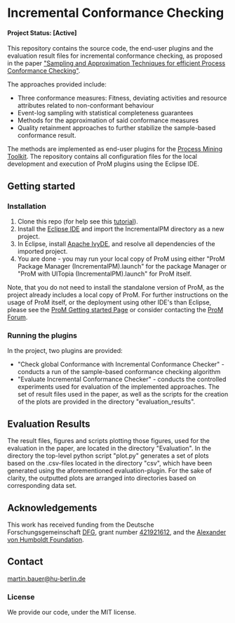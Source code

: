 # Incremental Conformance Checking
#### Project Status: [Active]

This repository contains the source code, the end-user plugins and the evaluation result files for incremental conformance checking, as proposed in the paper ["Sampling and Approximation Techniques for efficient Process Conformance Checking"](https://www.researchgate.net/publication/347447789_Sampling_and_approximation_techniques_for_efficient_process_conformance_checking).

The approaches provided include:
* Three conformance measures: Fitness, deviating activities and resource attributes related to non-conformant behaviour
* Event-log sampling with statistical completeness guarantees
* Methods for the approximation of said conformance measures
* Quality retainment approaches to further stabilize the sample-based conformance result.

The methods are implemented as end-user plugins for the [Process Mining Toolkit](http://www.promtools.org/doku.php). The repository contains all configuration files for the local development and execution of ProM plugins using the Eclipse IDE.


## Getting started
### Installation
1. Clone this repo (for help see this [tutorial](https://help.github.com/articles/cloning-a-repository/)).
2. Install the [Eclipse IDE](https://www.eclipse.org/downloads/) and import the IncrementalPM directory as a new project.
3. In Eclipse, install [Apache IvyDE](https://ant.apache.org/ivy/ivyde/), and resolve all dependencies of the imported project.
4. You are done - you may run your local copy of ProM using either "ProM Package Manager (IncrementalPM).launch" for the package Manager or "ProM with UITopia (IncrementalPM).launch" for ProM itself. 

Note, that you do not need to install the standalone version of ProM, as the project already includes a local copy of ProM.
For further instructions on the usage of ProM itself, or the deployment using other IDE's than Eclipse, please see the [ProM Getting started Page](http://www.promtools.org/doku.php?id=gettingstarted:start) or consider contacting the [ProM Forum](https://www.win.tue.nl/promforum/categories).

### Running the plugins
In the project, two plugins are provided:
* "Check global Conformance with Incremental Conformance Checker" - conducts a run of the sample-based conformance checking algorithm
* "Evaluate Incremental Conformance Checker" - conducts the controlled experiments used for evaluation of the implemented approaches. The set of result files used in the paper, as well as the scripts for the creation of the plots are provided in the directory "evaluation_results".


## Evaluation Results
The result files, figures and scripts plotting those figures, used for the evaluation in the paper, are located in the directory "Evaluation". In the directory the top-level python script "plot.py" generates a set of plots based on the .csv-files located in the directory "csv", which have been generated using the aforementioned evaluation-plugin. For the sake of clarity, the outputted plots are arranged into directories based on corresponding data set.


## Acknowledgements
This work has received funding from the Deutsche Forschungsgemeinschaft [DFG](https://www.dfg.de/), grant number [421921612](https://gepris.dfg.de/gepris/projekt/421921612?context=projekt&task=showDetail&id=421921612&), and the [Alexander von Humboldt Foundation](http://www.humboldt-foundation.de/web/start.html).

## Contact
martin.bauer@hu-berlin.de

### License
We provide our code, under the MIT license.
